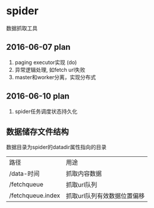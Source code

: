 # spider
数据抓取工具

## 2016-06-07 plan
<ol>
	<li>paging executor实现 (do)</li>
	<li>异常逻辑处理, 如fetch url失败</li>
	<li>master和worker分离，实现分布式</li>
</ol>

## 2016-06-10 plan
<ol>
	<li>spider任务调度状态持久化</li>
</ol>

## 数据储存文件结构

数据目录为spider的datadir属性指向的目录

<table>
	<tr>
		<td>路径</td>
		<td>用途</td>
	</tr>
	<tr>
		<td>/data-时间</td>
		<td>抓取内容数据</td>
	</tr>
	<tr>
		<td>/fetchqueue</td>
		<td>抓取url队列</td>
	</tr>
	<tr>
		<td>/fetchqueue.index</td>
		<td>抓取url队列有效数据位置偏移</td>
	</tr>
</table>